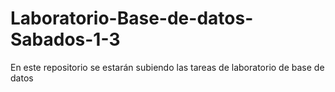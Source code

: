 # Laboratorio-Base-de-datos-Sabados-1-3
En este repositorio se estarán subiendo las tareas de laboratorio de base de datos
